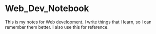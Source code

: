 # Web_Dev_Notebook
This is my notes for Web development. I write things that I learn, so I can remember them better. I also use this for reference. 
